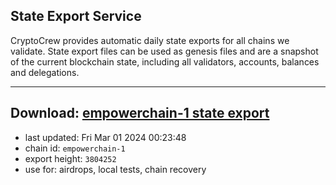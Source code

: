 ## State Export Service
CryptoCrew provides automatic daily state exports for all chains we validate. State export files can be used as genesis files and are a snapshot of the current blockchain state, including all validators, accounts, balances and delegations.

---
**Download: [empowerchain-1 state export](https://dl-eu2.ccvalidators.com/SERVICE/empowerchain/empowerchain-1_export_3804252.json)**
---

- last updated: Fri Mar 01 2024 00:23:48
- chain id: `empowerchain-1`
- export height: `3804252`
- use for: airdrops, local tests, chain recovery
